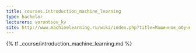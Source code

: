 ```yaml
---
title: courses.introduction_machine_learning
type: bachelor
lecturers: vorontsov_kv
site: http://www.machinelearning.ru/wiki/index.php?title=Машинное_обучение_%28курс_лекций%2C_К.В.Воронцов%29
---
```


{% tf _course/introduction_machine_learning.md %}
